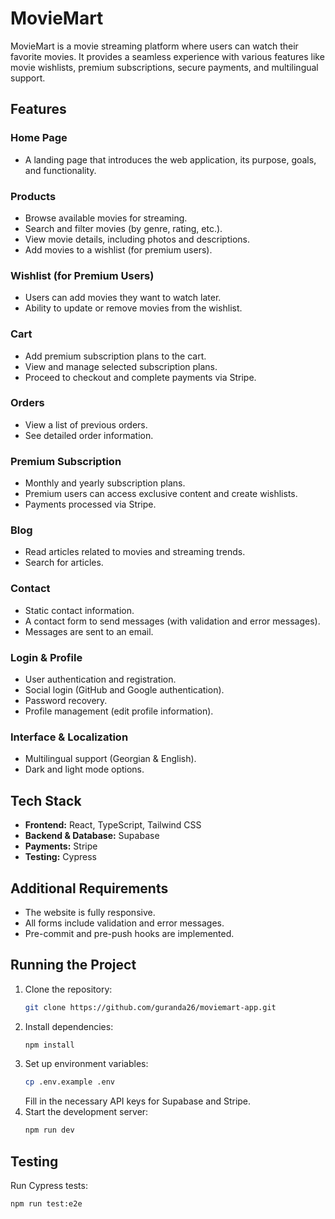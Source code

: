 # MovieMart

MovieMart is a movie streaming platform where users can watch their favorite movies. It provides a seamless experience with various features like movie wishlists, premium subscriptions, secure payments, and multilingual support.

## Features

### Home Page
- A landing page that introduces the web application, its purpose, goals, and functionality.

### Products
- Browse available movies for streaming.
- Search and filter movies (by genre, rating, etc.).
- View movie details, including photos and descriptions.
- Add movies to a wishlist (for premium users).

### Wishlist (for Premium Users)
- Users can add movies they want to watch later.
- Ability to update or remove movies from the wishlist.

### Cart
- Add premium subscription plans to the cart.
- View and manage selected subscription plans.
- Proceed to checkout and complete payments via Stripe.

### Orders
- View a list of previous orders.
- See detailed order information.

### Premium Subscription
- Monthly and yearly subscription plans.
- Premium users can access exclusive content and create wishlists.
- Payments processed via Stripe.

### Blog
- Read articles related to movies and streaming trends.
- Search for articles.

### Contact
- Static contact information.
- A contact form to send messages (with validation and error messages).
- Messages are sent to an email.

### Login & Profile
- User authentication and registration.
- Social login (GitHub and Google authentication).
- Password recovery.
- Profile management (edit profile information).

### Interface & Localization
- Multilingual support (Georgian & English).
- Dark and light mode options.

## Tech Stack
- **Frontend:** React, TypeScript, Tailwind CSS
- **Backend & Database:** Supabase
- **Payments:** Stripe
- **Testing:** Cypress

## Additional Requirements
- The website is fully responsive.
- All forms include validation and error messages.
- Pre-commit and pre-push hooks are implemented.

## Running the Project
1. Clone the repository:
   ```sh
   git clone https://github.com/guranda26/moviemart-app.git
   ```
2. Install dependencies:
   ```sh
   npm install
   ```
3. Set up environment variables:
   ```sh
   cp .env.example .env
   ```
   Fill in the necessary API keys for Supabase and Stripe.
4. Start the development server:
   ```sh
   npm run dev
   ```

## Testing
Run Cypress tests:
```sh
npm run test:e2e
```